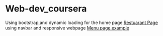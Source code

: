 # Web-dev_coursera

Using bootstrap,and dynamic loading for the home page [Restuarant Page](https://umbra3021.github.io/Web-dev_coursera/client/)
using navbar and responsive webpage [Menu page example](https://umbra3021.github.io/Web-dev_coursera/module3-sol/)
